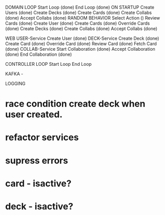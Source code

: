 
DOMAIN
    LOOP
        Start Loop              (done)
        End Loop                (done)
        ON STARTUP
            Create Users        (done)
            Create Decks        (done)
            Create Cards        (done)
            Create Collabs      (done)
            Accept Collabs      (done)
        RANDOM BEHAVIOR
            Select Action       ()
            Review Cards        (done)
            Create User         (done)
            Create Cards        (done)
            Override Cards      (done)
            Create Decks        (done)
            Create Collabs      (done)
            Accept Collabs      (done)

WEB
    USER-Service
        Create User             (done)
    DECK-Service
        Create Deck             (done)
        Create Card             (done)
        Override Card           (done)
        Review Card             (done)
        Fetch Card              (done)
    COLLAB-Service
        Start Collaboration     (done)
        Accept Collaboration    (done)
        End Collaboration       (done)

CONTROLLER
    LOOP
        Start Loop
        End Loop

KAFKA
    -

LOGGING


# race condition create deck when user created.
# refactor services
# supress errors
# card - isactive?
# deck - isactive?
